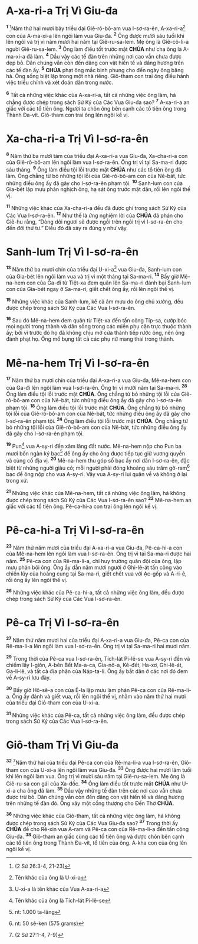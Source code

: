 # A-xa-ri-a Trị Vì Giu-đa
<sup><b>1</b></sup> [^1*]Năm thứ hai mươi bảy triều đại Giê-rô-bô-am vua I-sơ-ra-ên, A-xa-ri-a[^1] con của A-ma-xi-a lên ngôi làm vua Giu-đa. <sup><b>2</b></sup> Ông được mười sáu tuổi khi lên ngôi và trị vì năm mươi hai năm tại Giê-ru-sa-lem. Mẹ ông là Giê-cô-li-a người Giê-ru-sa-lem. <sup><b>3</b></sup> Ông làm điều tốt trước mặt **CHÚA** như cha ông là A-ma-xi-a đã làm. <sup><b>4</b></sup> Dầu vậy các tế đàn trên những nơi cao vẫn chưa được dẹp bỏ. Dân chúng vẫn còn đến dâng con vật hiến tế và dâng hương trên các tế đàn ấy. <sup><b>5</b></sup> **CHÚA** phạt ông mắc bịnh phung cho đến ngày ông băng hà. Ông sống biệt lập trong một nhà riêng. Giô-tham con trai ông điều hành việc triều chính và xét đoán dân trong nước.

<sup><b>6</b></sup> Tất cả những việc khác của A-xa-ri-a, tất cả những việc ông làm, há chẳng được chép trong sách Sử Ký của Các Vua Giu-đa sao? <sup><b>7</b></sup> A-xa-ri-a an giấc với các tổ tiên ông. Người ta chôn ông bên cạnh các tổ tiên ông trong Thành Đa-vít. Giô-tham con trai ông lên ngôi kế vị.


# Xa-cha-ri-a Trị Vì I-sơ-ra-ên
<sup><b>8</b></sup> Năm thứ ba mươi tám của triều đại A-xa-ri-a vua Giu-đa, Xa-cha-ri-a con của Giê-rô-bô-am lên ngôi làm vua I-sơ-ra-ên. Ông trị vì tại Sa-ma-ri được sáu tháng. <sup><b>9</b></sup> Ông làm điều tội lỗi trước mặt **CHÚA** như các tổ tiên ông đã làm. Ông chẳng từ bỏ những tội lỗi của Giê-rô-bô-am con của Nê-bát, tức những điều ông ấy đã gây cho I-sơ-ra-ên phạm tội. <sup><b>10</b></sup> Sanh-lum con của Gia-bét lập mưu phản nghịch ông, hạ sát ông trước mặt dân, rồi lên ngôi thế vị.

<sup><b>11</b></sup> Những việc khác của Xa-cha-ri-a đều đã được ghi trong sách Sử Ký của Các Vua I-sơ-ra-ên. <sup><b>12</b></sup> Như thế là ứng nghiệm lời của **CHÚA** đã phán cho Giê-hu rằng, “Dòng dõi ngươi sẽ được ngồi trên ngôi trị vì I-sơ-ra-ên cho đến đời thứ tư.” Điều đó đã xảy ra đúng y như vậy.


# Sanh-lum Trị Vì I-sơ-ra-ên
<sup><b>13</b></sup> Năm thứ ba mươi chín của triều đại U-xi-a[^2] vua Giu-đa, Sanh-lum con của Gia-bét lên ngôi làm vua và trị vì một tháng tại Sa-ma-ri. <sup><b>14</b></sup> Bấy giờ Mê-na-hem con của Ga-đi từ Tiệt-xa đem quân lên Sa-ma-ri đánh bại Sanh-lum con của Gia-bét ngay ở Sa-ma-ri, giết chết ông ấy, rồi lên ngôi thế vị.

<sup><b>15</b></sup> Những việc khác của Sanh-lum, kể cả âm mưu do ông chủ xướng, đều được chép trong sách Sử Ký của Các Vua I-sơ-ra-ên.

<sup><b>16</b></sup> Sau đó Mê-na-hem đem quân từ Tiệt-xa đến tấn công Típ-sa, cướp bóc mọi người trong thành và dân sống trong các miền phụ cận trực thuộc thành ấy; bởi vì trước đó họ đã không chịu mở cửa thành tiếp rước ông, nên ông đánh phạt họ. Ông mổ bụng tất cả các phụ nữ mang thai trong thành.


# Mê-na-hem Trị Vì I-sơ-ra-ên
<sup><b>17</b></sup> Năm thứ ba mươi chín của triều đại A-xa-ri-a vua Giu-đa, Mê-na-hem con của Ga-đi lên ngôi làm vua I-sơ-ra-ên. Ông trị vì mười năm tại Sa-ma-ri. <sup><b>28</b></sup> Ông làm điều tội lỗi trước mặt **CHÚA**. Ông chẳng từ bỏ những tội lỗi của Giê-rô-bô-am con của Nê-bát, tức những điều ông ấy đã gây cho I-sơ-ra-ên phạm tội. <sup><b>18</b></sup> Ông làm điều tội lỗi trước mặt **CHÚA**. Ông chẳng từ bỏ những tội lỗi của Giê-rô-bô-am con của Nê-bát, tức những điều ông ấy đã gây cho I-sơ-ra-ên phạm tội. <sup><b>24</b></sup> Ông làm điều tội lỗi trước mặt **CHÚA**. Ông chẳng từ bỏ những tội lỗi của Giê-rô-bô-am con của Nê-bát, tức những điều ông ấy đã gây cho I-sơ-ra-ên phạm tội.

<sup><b>19</b></sup> Pun[^3] vua A-sy-ri đến xâm lăng đất nước. Mê-na-hem nộp cho Pun ba mươi bốn ngàn ký bạc[^4] để ông ấy cho ông được tiếp tục giữ vương quyền và củng cố địa vị. <sup><b>20</b></sup> Mê-na-hem thu góp số bạc ấy nơi dân I-sơ-ra-ên, đặc biệt từ những người giàu có; mỗi người phải đóng khoảng sáu trăm gờ-ram[^5] bạc để ông nộp cho vua A-sy-ri. Vậy vua A-sy-ri lui quân về và không ở lại trong xứ.

<sup><b>21</b></sup> Những việc khác của Mê-na-hem, tất cả những việc ông làm, há không được chép trong sách Sử Ký của Các Vua I-sơ-ra-ên sao? <sup><b>22</b></sup> Mê-na-hem an giấc với các tổ tiên ông. Pê-ca-hi-a con trai ông lên ngôi kế vị.


# Pê-ca-hi-a Trị Vì I-sơ-ra-ên
<sup><b>23</b></sup> Năm thứ năm mươi của triều đại A-xa-ri-a vua Giu-đa, Pê-ca-hi-a con của Mê-na-hem lên ngôi làm vua I-sơ-ra-ên. Ông trị vì tại Sa-ma-ri được hai năm. <sup><b>25</b></sup> Pê-ca con của Rê-ma-li-a, chỉ huy trưởng quân đội của ông, lập mưu phản bội ông. Ông ấy dẫn năm mươi người ở Ghi-lê-át tấn công vào chiến lũy của hoàng cung tại Sa-ma-ri, giết chết vua với Ạc-gốp và A-ri-ê, rồi ông ấy lên ngôi thế vị.

<sup><b>26</b></sup> Những việc khác của Pê-ca-hi-a, tất cả những việc ông làm, đều được chép trong sách Sử Ký của Các Vua I-sơ-ra-ên.


# Pê-ca Trị Vì I-sơ-ra-ên
<sup><b>27</b></sup> Năm thứ năm mươi hai của triều đại A-xa-ri-a vua Giu-đa, Pê-ca con của Rê-ma-li-a lên ngôi làm vua I-sơ-ra-ên. Ông trị vì tại Sa-ma-ri hai mươi năm.

<sup><b>29</b></sup> Trong thời của Pê-ca vua I-sơ-ra-ên, Tích-lát Pi-lê-se vua A-sy-ri đến và chiếm lấy I-giôn, A-bên Bết Ma-a-ca, Gia-nô-a, Kê-đét, Ha-xơ, Ghi-lê-át, Ga-li-lê, và tất cả địa phận của Náp-ta-li. Ông ấy bắt dân ở các nơi đó đem về A-sy-ri lưu đày.

<sup><b>30</b></sup> Bấy giờ Hô-sê-a con của Ê-la lập mưu làm phản Pê-ca con của Rê-ma-li-a. Ông ấy đánh và giết vua, rồi lên ngôi thế vị, nhằm vào năm thứ hai mươi của triều đại Giô-tham con của U-xi-a.

<sup><b>31</b></sup> Những việc khác của Pê-ca, tất cả những việc ông làm, đều được chép trong sách Sử Ký của Các Vua I-sơ-ra-ên.


# Giô-tham Trị Vì Giu-đa
<sup><b>32</b></sup> [^2*]Năm thứ hai của triều đại Pê-ca con của Rê-ma-li-a vua I-sơ-ra-ên, Giô-tham con của U-xi-a lên ngôi làm vua Giu-đa. <sup><b>33</b></sup> Ông được hai mươi lăm tuổi khi lên ngôi làm vua. Ông trị vì mười sáu năm tại Giê-ru-sa-lem. Mẹ ông là Giê-ru-sa con gái của Xa-đốc. <sup><b>34</b></sup> Ông làm điều tốt trước mặt **CHÚA** như U-xi-a cha ông đã làm. <sup><b>35</b></sup> Dầu vậy những tế đàn trên các nơi cao vẫn chưa được trừ bỏ. Dân chúng vẫn còn đến dâng con vật hiến tế và dâng hương trên những tế đàn đó. Ông xây một cổng thượng cho Đền Thờ **CHÚA**.

<sup><b>36</b></sup> Những việc khác của Giô-tham, tất cả những việc ông làm, há không được chép trong sách Sử Ký của Các Vua Giu-đa sao? <sup><b>37</b></sup> Trong thời ấy **CHÚA** để cho Rê-xin vua A-ram và Pê-ca con của Rê-ma-li-a đến tấn công Giu-đa. <sup><b>38</b></sup> Giô-tham an giấc cùng các tổ tiên ông và được chôn bên cạnh các tổ tiên ông trong Thành Đa-vít, tổ tiên của ông. A-kha con của ông lên ngôi kế vị.

[^1]: Tên khác của ông là U-xi-a
[^2]: U-xi-a là tên khác của Vua A-xa-ri-a
[^3]: Tên khác của ông là Tích-lát Pi-lê-se
[^4]: nt: 1.000 ta-lâng
[^5]: nt: 50 sê-ken (575 grams)
[^1*]: (2 Sử 26:3-4, 21-23)
[^2*]: (2 Sử 27:1-4, 7-9)